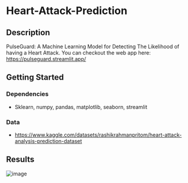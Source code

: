 # Heart-Attack-Prediction

## Description
PulseGuard: A Machine Learning Model for Detecting The Likelihood of having a Heart Attack.
You can checkout the web app here: https://pulseguard.streamlit.app/

## Getting Started

### Dependencies

* Sklearn, numpy, pandas, matplotlib, seaborn, streamlit 

### Data

* https://www.kaggle.com/datasets/rashikrahmanpritom/heart-attack-analysis-prediction-dataset


## Results 
![image](https://github.com/farisjamaan/Heart-Attack-Prediction/assets/98811505/cf9042df-ed83-4129-88b0-41d84192d75d)

